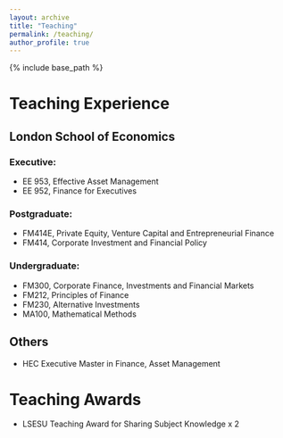 ```yaml
---
layout: archive
title: "Teaching"
permalink: /teaching/
author_profile: true
---
```

{% include base_path %}


# Teaching Experience
## London School of Economics
### Executive:
- EE 953, Effective Asset Management
- EE 952, Finance for Executives

### Postgraduate:
- FM414E, Private Equity, Venture Capital and Entrepreneurial Finance
- FM414, Corporate Investment and Financial Policy

### Undergraduate:
- FM300, Corporate Finance, Investments and Financial Markets
- FM212, Principles of Finance
- FM230, Alternative Investments
- MA100, Mathematical Methods

## Others
- HEC Executive Master in Finance, Asset Management

# Teaching Awards
- LSESU Teaching Award for Sharing Subject Knowledge x 2


